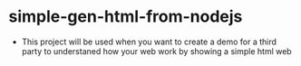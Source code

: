 # simple-gen-html-from-nodejs

- This project will be used when you want to create a demo for a third party to understaned how your web work by showing a simple html web
